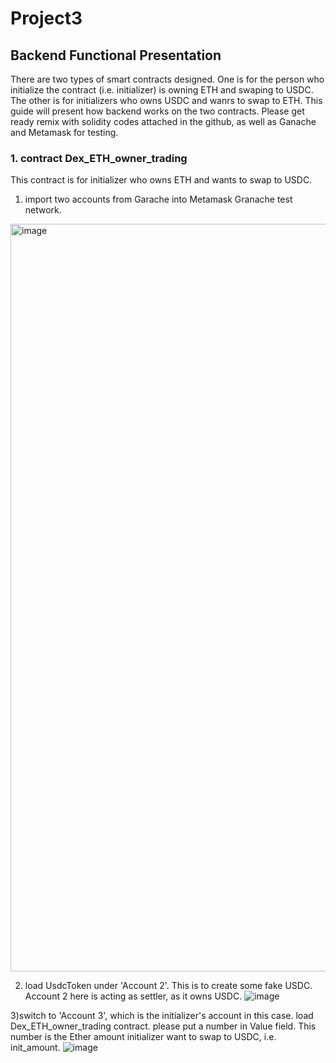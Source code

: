 # Project3
## Backend Functional Presentation
There are two types of smart contracts designed. One is for the person who initialize the contract (i.e. initializer) is owning ETH and swaping to USDC. The other is for initializers who owns USDC and wanrs to swap to ETH. This guide will present how backend works on the two contracts. 
Please get ready remix with solidity codes attached in the github, as well as Ganache and Metamask for testing.

### 1. contract Dex_ETH_owner_trading
This contract is for initializer who owns ETH and wants to swap to USDC.
1) import two accounts from Garache into Metamask Granache test network.
<img width="1196" alt="image" src="https://user-images.githubusercontent.com/88476898/152663839-759c6538-d0c6-4639-b2b5-0cbc7fb5f306.png">

2) load UsdcToken under 'Account 2'.
This is to create some fake USDC. Account 2 here is acting as settler, as it owns USDC. 
![image](https://user-images.githubusercontent.com/88476898/152664000-a555e360-ee74-4f14-b68e-7733bdff2a7d.png)


3)switch to 'Account 3', which is the initializer's account in this case. load Dex_ETH_owner_trading contract. 
please put a number in Value field. This number is the Ether amount initializer want to swap to USDC, i.e. init_amount. 
![image](https://user-images.githubusercontent.com/88476898/152664095-3744de15-6b91-4453-9971-0256029e7705.png)

